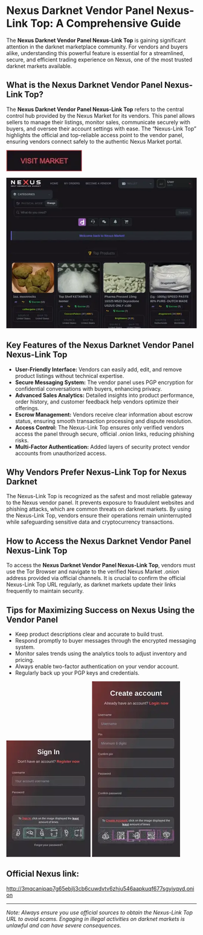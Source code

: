 # Nexus Darknet Vendor Panel Nexus-Link Top: A Comprehensive Guide

The **Nexus Darknet Vendor Panel Nexus-Link Top** is gaining significant attention in the darknet marketplace community. For vendors and buyers alike, understanding this powerful feature is essential for a streamlined, secure, and efficient trading experience on Nexus, one of the most trusted darknet markets available.

## What is the Nexus Darknet Vendor Panel Nexus-Link Top?

The **Nexus Darknet Vendor Panel Nexus-Link Top** refers to the central control hub provided by the Nexus Market for its vendors. This panel allows sellers to manage their listings, monitor sales, communicate securely with buyers, and oversee their account settings with ease. The “Nexus-Link Top” highlights the official and top-reliable access point to the vendor panel, ensuring vendors connect safely to the authentic Nexus Market portal.

[<img src="/images/live.webp" width="200">](http://3mqcanipap7g65ebjlj3cb6cuwdvtv6zhju546aapkuqf677sgyiyqyd.onion)

<a href="http://3mqcanipap7g65ebjlj3cb6cuwdvtv6zhju546aapkuqf677sgyiyqyd.onion"><img src="/images/column.webp" alt="image" style="max-width: 100%;"></a>


## Key Features of the Nexus Darknet Vendor Panel Nexus-Link Top

- **User-Friendly Interface:** Vendors can easily add, edit, and remove product listings without technical expertise.
- **Secure Messaging System:** The vendor panel uses PGP encryption for confidential conversations with buyers, enhancing privacy.
- **Advanced Sales Analytics:** Detailed insights into product performance, order history, and customer feedback help vendors optimize their offerings.
- **Escrow Management:** Vendors receive clear information about escrow status, ensuring smooth transaction processing and dispute resolution.
- **Access Control:** The Nexus-Link Top ensures only verified vendors access the panel through secure, official .onion links, reducing phishing risks.
- **Multi-Factor Authentication:** Added layers of security protect vendor accounts from unauthorized access.

## Why Vendors Prefer Nexus-Link Top for Nexus Darknet

The Nexus-Link Top is recognized as the safest and most reliable gateway to the Nexus vendor panel. It prevents exposure to fraudulent websites and phishing attacks, which are common threats on darknet markets. By using the Nexus-Link Top, vendors ensure their operations remain uninterrupted while safeguarding sensitive data and cryptocurrency transactions.

## How to Access the Nexus Darknet Vendor Panel Nexus-Link Top

To access the **Nexus Darknet Vendor Panel Nexus-Link Top**, vendors must use the Tor Browser and navigate to the verified Nexus Market .onion address provided via official channels. It is crucial to confirm the official Nexus-Link Top URL regularly, as darknet markets update their links frequently to maintain security.

## Tips for Maximizing Success on Nexus Using the Vendor Panel

- Keep product descriptions clear and accurate to build trust.
- Respond promptly to buyer messages through the encrypted messaging system.
- Monitor sales trends using the analytics tools to adjust inventory and pricing.
- Always enable two-factor authentication on your vendor account.
- Regularly back up your PGP keys and credentials.

<a href="http://3mqcanipap7g65ebjlj3cb6cuwdvtv6zhju546aapkuqf677sgyiyqyd.onion"><img src="/images/hold.webp" style="max-width: 100%;"></a>
<a href="http://3mqcanipap7g65ebjlj3cb6cuwdvtv6zhju546aapkuqf677sgyiyqyd.onion"><img src="/images/matrix.webp" style="max-width: 100%;"></a>

## Official Nexus link: 
http://3mqcanipap7g65ebjlj3cb6cuwdvtv6zhju546aapkuqf677sgyiyqyd.onion

---

*Note: Always ensure you use official sources to obtain the Nexus-Link Top URL to avoid scams. Engaging in illegal activities on darknet markets is unlawful and can have severe consequences.*